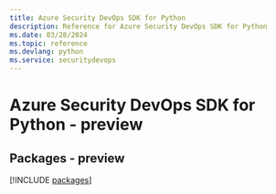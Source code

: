 ```yaml
---
title: Azure Security DevOps SDK for Python
description: Reference for Azure Security DevOps SDK for Python
ms.date: 03/28/2024
ms.topic: reference
ms.devlang: python
ms.service: securitydevops
---
```

# Azure Security DevOps SDK for Python - preview
## Packages - preview
[!INCLUDE [packages](security-devops-index.md)]